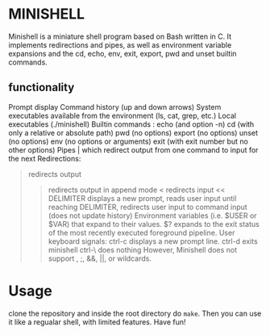 # MINISHELL
Minishell is a miniature shell program based on Bash written in C.
It implements redirections and pipes, as well as environment variable expansions and the cd, echo, env, exit, export, pwd and unset builtin commands.


## functionality 

Prompt display
Command history (up and down arrows)
System executables available from the environment (ls, cat, grep, etc.)
Local executables (./minishell)
Builtin commands :
echo (and option -n)
cd (with only a relative or absolute path)
pwd (no options)
export (no options)
unset (no options)
env (no options or arguments)
exit (with exit number but no other options)
Pipes | which redirect output from one command to input for the next
Redirections:
> redirects output
>> redirects output in append mode
< redirects input
<< DELIMITER displays a new prompt, reads user input until reaching DELIMITER, redirects user input to command input (does not update history)
Environment variables (i.e. $USER or $VAR) that expand to their values.
$? expands to the exit status of the most recently executed foreground pipeline.
User keyboard signals:
ctrl-c displays a new prompt line.
ctrl-d exits minishell
ctrl-\ does nothing
However, Minishell does not support \, ;, &&, ||, or wildcards.

# Usage
clone the repository and inside the root directory do `make`. Then you can use it like a regualar shell, with limited features. Have fun!
